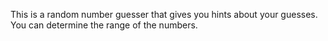 This is a random number guesser that gives you hints about your guesses. You can determine the range of the numbers.
